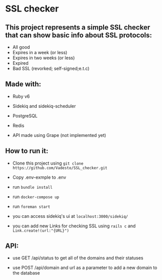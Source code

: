 # SSL checker

## This project represents a simple SSL checker that can show basic info about SSL protocols:

- All good
- Expires in a week (or less)
- Expires in two weeks (or less)
- Expired
- Bad SSL (revorked; self-signed;e.t.c)

## Made with:

* Ruby v6

* Sidekiq and sidekiq-scheduler

* PostgreSQL

* Redis

* API made using Grape (not implemented yet)

## How to run it:

- Clone this project using `git clone https://github.com/Vadesto/SSL_checker.git`

- Copy .env-exmple to .env

- run `bundle install`

- run `docker-compose up`

- run `foreman start`

- you can access sidekiq's ui at `localhost:3000/sidekiq/`

- you can add new Links for checking SSL using `rails c` and `Link.create!(url:"{URL}")`

## API:

- use GET /api/status to get all of the domains and their statuses

- use POST /api/domain and url as a parameter to add a new domain to the database
